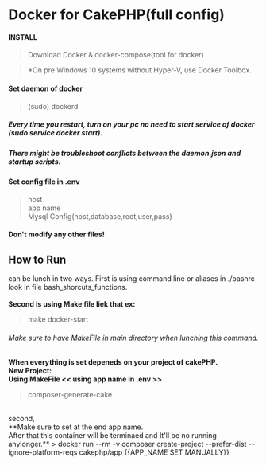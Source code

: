 # Docker for CakePHP(full config)

#### INSTALL
>Download Docker & docker-compose(tool for docker)

>*On pre Windows 10 systems without Hyper-V, use Docker Toolbox.

#### Set daemon of docker
>(sudo) dockerd<br />
##### Every time you restart, turn on your pc no need to start service of docker (sudo service docker start).<br />
##### There might be troubleshoot conflicts between the daemon.json and startup scripts.<br />

#### Set config file in .env
> host<br />
> app name<br />
> Mysql Config(host,database,root,user,pass)<br />

#### Don't modify any other files!
## How to Run
can be lunch in two ways.
First is using command line or aliases in ./bashrc look in file bash_shorcuts_functions. <br />
<br />
**Second is using Make file liek that ex:** <br />

>make docker-start 

###### Make sure to have MakeFile in main directory when lunching this command.

**When everything is set depeneds on your project of cakePHP.**
<br />
**New Project:** <br />
**Using MakeFile << using app name in .env >>** <br />
> composer-generate-cake
<br />
second,<br />
**Make sure to set at the end app name.<br />
After that this container will be terminaed and It'll be no running anylonger.**
> docker run --rm -v composer create-project --prefer-dist --ignore-platform-reqs cakephp/app {{APP_NAME SET MANUALLY}}


